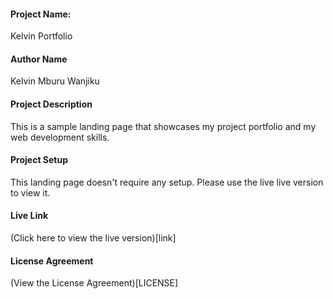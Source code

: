 #### Project Name:

Kelvin Portfolio

#### Author Name

Kelvin Mburu Wanjiku

#### Project Description

This is a sample landing page that showcases my project portfolio and my web development skills.

#### Project Setup

This landing page doesn't require any setup. Please use the live live version to view it.

#### Live Link

(Click here to view the live version)[link]

#### License Agreement

(View the License Agreement)[LICENSE]
